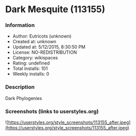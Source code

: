 # Dark Mesquite (113155)

### Information
- Author: Eutricots (unknown)
- Created at: unknown
- Updated at: 5/12/2015, 8:30:50 PM
- License: NO-REDISTRIBUTION
- Category: wikispaces
- Rating: undefined
- Total installs: 101
- Weekly installs: 0


### Description
Dark Phylogenies


### Screenshots (links to userstyles.org)
![https://userstyles.org/style_screenshots/113155_after.jpeg](https://userstyles.org/style_screenshots/113155_after.jpeg)



